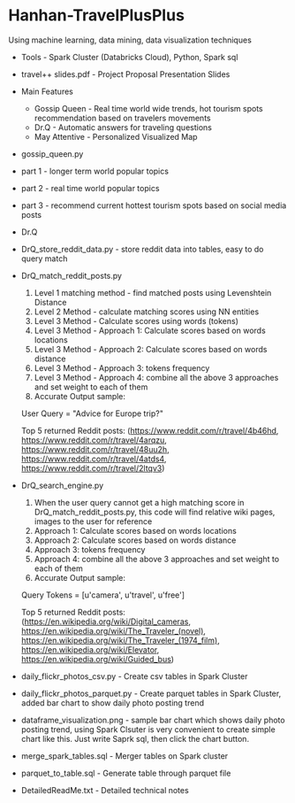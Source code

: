 # Hanhan-TravelPlusPlus
Using machine learning, data mining, data visualization techniques

* Tools - Spark Cluster (Databricks Cloud), Python, Spark sql
* travel++ slides.pdf - Project Proposal Presentation Slides


* Main Features
  * Gossip Queen - Real time world wide trends, hot tourism spots recommendation based on travelers movements
  * Dr.Q - Automatic answers for traveling questions
  * May Attentive - Personalized Visualized Map
  
* gossip_queen.py
 * part 1 - longer term world popular topics
 * part 2 - real time world popular topics
 * part 3 - recommend current hottest tourism spots based on social media posts
      
* Dr.Q
 * DrQ_store_reddit_data.py - store reddit data into tables, easy to do query match
 * DrQ_match_reddit_posts.py
   1. Level 1 matching method - find matched posts using Levenshtein Distance
   2. Level 2 Method - calculate matching scores using NN entities
   3. Level 3 Method - Calculate scores using words (tokens)
   4. Level 3 Method - Approach 1: Calculate scores based on words locations
   5. Level 3 Method - Approach 2: Calculate scores based on words distance
   6. Level 3 Method - Approach 3: tokens frequency
   7. Level 3 Method - Approach 4: combine all the above 3 approaches and set weight to each of them
   8. Accurate Output sample: 
   
     User Query = "Advice for Europe trip?"
     
     Top 5 returned Reddit posts: (https://www.reddit.com/r/travel/4b46hd, https://www.reddit.com/r/travel/4arqzu, https://www.reddit.com/r/travel/48uu2h, https://www.reddit.com/r/travel/4atds4, https://www.reddit.com/r/travel/2ltqv3)
   
 * DrQ_search_engine.py
   1. When the user query cannot get a high matching score in DrQ_match_reddit_posts.py, this code will find relative wiki pages, images to the user for reference
   2. Approach 1: Calculate scores based on words locations
   3. Approach 2: Calculate scores based on words distance
   4. Approach 3: tokens frequency
   5. Approach 4: combine all the above 3 approaches and set weight to each of them
   6. Accurate Output sample: 
   
     Query Tokens = [u'camera', u'travel', u'free']
     
     Top 5 returned Reddit posts: (https://en.wikipedia.org/wiki/Digital_cameras, https://en.wikipedia.org/wiki/The_Traveler_(novel), https://en.wikipedia.org/wiki/The_Traveler_(1974_film), https://en.wikipedia.org/wiki/Elevator, https://en.wikipedia.org/wiki/Guided_bus)


* daily_flickr_photos_csv.py - Create csv tables in Spark Cluster
* daily_flickr_photos_parquet.py - Create parquet tables in Spark Cluster, added bar chart to show daily photo posting trend
* dataframe_visualization.png - sample bar chart which shows daily photo posting trend, using Spark Clsuter is very convenient to create simple chart like this. Just write Saprk sql, then click the chart button.
* merge_spark_tables.sql - Merger tables on Spark cluster
* parquet_to_table.sql - Generate table through parquet file
* DetailedReadMe.txt - Detailed technical notes
